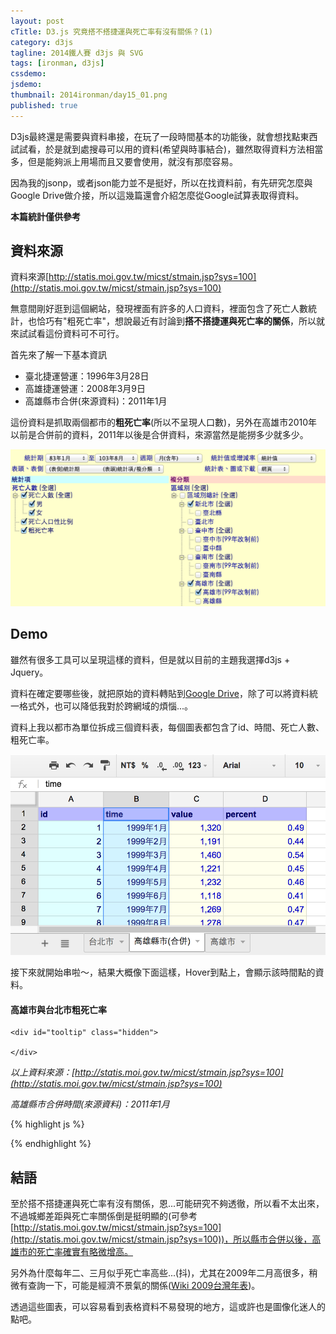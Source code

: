```yaml
---
layout: post
cTitle: D3.js 究竟搭不搭捷運與死亡率有沒有關係？(1)
category: d3js
tagline: 2014鐵人賽 d3js 與 SVG
tags: [ironman, d3js]
cssdemo: 
jsdemo: 
thumbnail: 2014ironman/day15_01.png
published: true
---
```


D3js最終還是需要與資料串接，在玩了一段時間基本的功能後，就會想找點東西試試看，於是就到處搜尋可以用的資料(希望與時事結合)，雖然取得資料方法相當多，但是能夠派上用場而且又要會使用，就沒有那麼容易。

因為我的jsonp，或者json能力並不是挺好，所以在找資料前，有先研究怎麼與Google Drive做介接，所以這幾篇還會介紹怎麼從Google試算表取得資料。

<!-- more -->

**本篇統計僅供參考**

## 資料來源


資料來源[http://statis.moi.gov.tw/micst/stmain.jsp?sys=100](http://statis.moi.gov.tw/micst/stmain.jsp?sys=100)

無意間剛好逛到這個網站，發現裡面有許多的人口資料，裡面包含了死亡人數統計，也恰巧有"粗死亡率"，想說最近有討論到**搭不搭捷運與死亡率的關係**，所以就來試試看這份資料可不可行。

首先來了解一下基本資訊

- 臺北捷運營運：1996年3月28日
- 高雄捷運營運：2008年3月9日
- 高雄縣市合併(來源資料)：2011年1月

這份資料是抓取兩個都市的**粗死亡率**(所以不呈現人口數)，另外在高雄市2010年以前是合併前的資料，2011年以後是合併資料，來源當然是能撈多少就多少。

![](/images/2014ironman/day15_02.png)

## Demo

雖然有很多工具可以呈現這樣的資料，但是就以目前的主題我選擇d3js + Jquery。

資料在確定要哪些後，就把原始的資料轉貼到[Google Drive](https://docs.google.com/spreadsheets/d/1hX3lqWLHFuwYiQeaBL0WevleUEOBAPKzshj2fJHogsM/edit#gid=1272070461)，除了可以將資料統一格式外，也可以降低我對於跨網域的煩惱...。

資料上我以都市為單位拆成三個資料表，每個圖表都包含了id、時間、死亡人數、粗死亡率。

![](/images/2014ironman/day15_03.png)

接下來就開始串啦～，結果大概像下面這樣，Hover到點上，會顯示該時間點的資料。

#### 高雄市與台北市粗死亡率

<div class="demo" style="padding: 0">

	<div id="tooltip" class="hidden">
		
	</div>
</div>

*以上資料來源：[http://statis.moi.gov.tw/micst/stmain.jsp?sys=100](http://statis.moi.gov.tw/micst/stmain.jsp?sys=100)*

*高雄縣市合併時間(來源資料)：2011年1月*


{% highlight js %}

{% endhighlight %}


## 結語

至於搭不搭捷運與死亡率有沒有關係，恩...可能研究不夠透徹，所以看不太出來，不過城鄉差距與死亡率關係倒是挺明顯的(可參考[http://statis.moi.gov.tw/micst/stmain.jsp?sys=100](http://statis.moi.gov.tw/micst/stmain.jsp?sys=100))，所以縣市合併以後，高雄市的死亡率確實有略微增高。

另外為什麼每年二、三月似乎死亡率高些...(抖)，尤其在2009年二月高很多，稍微有查詢一下，可能是經濟不景氣的關係([Wiki 2009台灣年表](http://zh.wikipedia.org/wiki/2009%E5%B9%B4%E8%87%BA%E7%81%A3))。

透過這些圖表，可以容易看到表格資料不易發現的地方，這或許也是圖像化迷人的點吧。





<script>
$(function() {	

var shPath = 'https://spreadsheets.google.com/feeds/list/',
	shKey = '1hX3lqWLHFuwYiQeaBL0WevleUEOBAPKzshj2fJHogsM',
	shCallback = '/public/values?alt=json-in-script&callback=?',
	shList = [
		{
			'listKey': 'od6',
			'dataName': 'dataTaipei'
		},{
			'listKey': 'ol1cvs7',
			'dataName': 'dataKaohsiung'
		}
		// ,{
		// 	'listKey': 'objevh6',
		// 	'dataName': 'dataKaohsiungOld'
		// }
		]

var url = shPath + shKey + '/' + shList + shCallback;
var dataRemote = [];

//讀入每一個資料表
$.each(shList, function(i, list){
	$.getJSON( shPath + shKey + '/' + list.listKey + shCallback)
	.done(function (data) {	 //如果成功
		list.dataName = []
		var entry = data.feed.entry //只取feed entry的部分
		var title = data.feed.title.$t
		dataRemote.push({
			'title': title,
			'data': entry
		}); //送回dataset
		jsonDone();
	})
	.fail(function(jqxhr, textStatus, error){
		console.log('GG,沒戲唱了'); //失敗
	});

})


//驗證資料跑完沒
jsonDone = function(){
	if (shList.length != dataRemote.length){
		console.log('快好了'); //驗證未完成
	} else if (shList.length == dataRemote.length){
		console.log('好了', dataRemote); //驗證成功
		runData(); //整理資料
	}
};

//整理資料
runData = function(){ 
	//整理資料
	dataset = dataRemote
	runChart();
};


//真的開始畫圖了
runChart = function(){

	var margin = {top: 60, right: 40, bottom: 50, left: 60};
	var w = 560 ; // 寬
	var h = 300 ; // 高
	
	console.log(dataset[0].data.length)

	// var Ymax = d3.max(dataset[0].data, function(d,i){ return d.data.gsx$percent.$t}),
	// 	Ymin = d3.min(dataset[0].data, function(d,i){ return d.data.gsx$percent.$t});
	datatime = [];
	$.each(dataset[0].data,function(i,d){
		datatime.push(d.gsx$time.$t)
	});
	console.log(datatime)
	var xScale = d3.scale.linear().domain([0,dataset[0].data.length]).range([0,w])

	var yScale = d3.scale.linear().domain([.2, .85]).range([h, 0]);

	// console.log(Ymax,Ymin)

	// 增加一個line function，用來把資料轉為x, y
	var line = d3.svg.line()
		.x(function(d,i) { 
			return xScale(i + 1); //利用尺度運算資料索引，傳回x的位置
		})
		.y(function(d) { 
			return yScale(d.gsx$percent.$t); //利用尺度運算資料的值，傳回y的位置
		});

	//增加一個SVG元素
	var svg = d3.select('.demo').append('svg')
		.attr('width', w + margin.left + margin.right) //將左右補滿
		.attr('height', h + margin.top + margin.bottom) //上下補滿
		.append('g') //增加一個群組g
		.attr('transform', 'translate(' + margin.left + ',' + margin.top + ')');

	// 增加x軸線，tickSize是軸線的垂直高度，-h會往上拉高
	// tickSubdivide不清楚是什麼用處
	var xAxis = d3.svg.axis().scale(xScale).ticks(5).orient('bottom').tickSize(-h).tickSubdivide(true);
	// SVG加入x軸線
	svg.append('g')
		.attr('class', 'x axis')
		.attr('transform', 'translate(0,' + h + ')')
		.call(xAxis);


	// 建立y軸線，4個刻度，數字在左
	var yAxisLeft = d3.svg.axis().scale(yScale).ticks(4).orient('left');
	// SVG加入y軸線
	svg.append('g')
		.attr('class', 'y axis')
		.attr('transform', 'translate(0,0)')
		.call(yAxisLeft);

	parseArray = function(data, l){
		array = [];
		$.each(data,function(i,d){
			array.push(d.l)
		})
	}
	
	

	// svg.append('path').attr('d', line(dataset[0].data));
	// svg.append('path').attr('d', line(dataset[1].data));
	$.each(dataset,function(i,d){
		svg.append('path').attr('d', line(d.data))
			.style({
				'stroke': d3.hsl((120 + 90*i), .6, .6),
				'stroke-width':1,
			})//

		svg.append('g').selectAll('circle').data(d.data).enter()
		.append('circle')
		.attr({
			'cx': function(d, i){return xScale(i + 1) },
			'cy': function(d){return yScale(d.gsx$percent.$t)}, 
			'r':'2px',
			'stroke':'transparent',
			'stroke-width':'3px',
			'class': 'dot'
		})
		.style({
			'fill': d3.hsl((120 + 90*i), .6, .6)
		})

		svg.append('g').append('text')
			.text(d.title)
			.style({
				'fill': d3.hsl((120 + 90*i), .6, .6),
				'transform': 'translate(8px,'+ ((i * 15) + 12)
					+'px)',
				'font-size':'12px'
			})
	});

	showTips = function(id){
		date = dataset[0].data[id].gsx$time.$t
		var html = ''
		$.each(dataset, function(i, dataset){
			title = dataset.title;
			percent = dataset.data[id].gsx$percent.$t;
			html = html + '<div><span>'+title+'</span>/<span> '+percent+'%</span></div>'
		})
		console.log(date)
		html = '<div>'+date+'</div>' + html;
		return html
	}
	svg.selectAll('.dot').on('mouseover', function(d){
		var xPos = parseFloat(d3.select(this).attr('cx')) + margin.left
		var yPos = parseFloat(d3.select(this).attr('cy')) + margin.top
		var id = d.gsx$id.$t - 1

		d3.select('#tooltip')
			.style({
				'left': xPos + 'px',
				'top': yPos + 'px'
			})
			.classed('hidden', false)
			.html(showTips(id))
	}).on('mouseout', function(d){
		d3.select('#tooltip').classed('hidden', true)
	})	




}

});
</script>


	
<style>
path {
	stroke: DodgerBlue;
	stroke-width: 1;
	fill: none;
}
.axis {
	font-size: 11px;
	fill: gray;
}

.x.axis line {
  stroke: lightgrey;
}

.x.axis .minor {
  stroke-opacity: .5;
}

.x.axis path {
  stroke: #fafafa;
}

.y.axis line, .y.axis path {
  fill: none;
  stroke: lightgrey;
}
.x.axis text{
	display: none;
}
.demo{
	position: relative;
}
#tooltip{
	position: absolute;
	max-width: 220px;
	padding: 10px;
	background-color: #fff;
	border-radius: 2px;
	box-shadow: 0 2px 2px rgba(0,0,0, .16);
	pointer-events: none;
	transition: opacity .2s;
	opacity: 1;
	font-size: 11px;
}
#tooltip.hidden{
	opacity: 0;
}roke: lightgrey;
}
</style>

